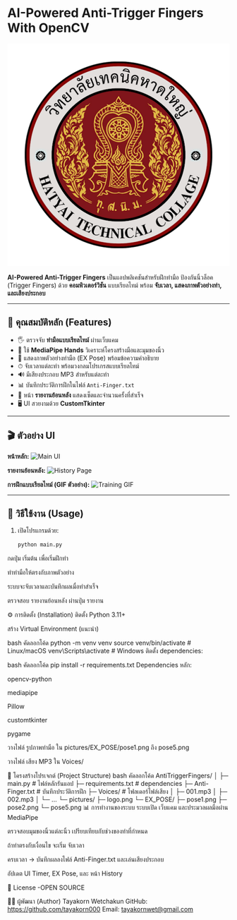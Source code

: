 # AI-Powered Anti-Trigger Fingers With OpenCV

![Logo](pictures/logo.png)

**AI-Powered Anti-Trigger Fingers** เป็นแอปพลิเคชันสำหรับฝึกท่ามือ ป้องกันนิ้วล็อค (Trigger Fingers) ด้วย **คอมพิวเตอร์วิชัน** แบบเรียลไทม์ พร้อม **จับเวลา, แสดงภาพตัวอย่างท่า, และเสียงประกอบ**  

---

## 🌟 คุณสมบัติหลัก (Features)

- 🖐 ตรวจจับ **ท่ามือแบบเรียลไทม์** ผ่านเว็บแคม
- 🤖 ใช้ **MediaPipe Hands** วิเคราะห์โครงสร้างมือและมุมของนิ้ว
- 🎨 แสดงภาพตัวอย่างท่ามือ (EX Pose) พร้อมข้อความคำอธิบาย
- ⏱ จับเวลาแต่ละท่า พร้อมวงกลมโปรเกรสแบบเรียลไทม์
- 🔊 มีเสียงประกอบ MP3 สำหรับแต่ละท่า
- 📊 บันทึกประวัติการฝึกในไฟล์ `Anti-Finger.txt`
- 📄 หน้า **รายงานย้อนหลัง** แสดงเซ็ตและจำนวนครั้งที่สำเร็จ
- 🖥 UI สวยงามด้วย **CustomTkinter**

---

## 🎬 ตัวอย่าง UI

**หน้าหลัก:**
![Main UI](pictures/screenshot_main.png)

**รายงานย้อนหลัง:**
![History Page](pictures/screenshot_history.png)

**การฝึกแบบเรียลไทม์ (GIF ตัวอย่าง):**
![Training GIF](pictures/training_demo.gif)

---

## 🚀 วิธีใช้งาน (Usage)

1. เปิดโปรแกรมด้วย:
   ```bash
   python main.py
กดปุ่ม เริ่มต้น เพื่อเริ่มฝึกท่า

ทำท่ามือให้ตรงกับภาพตัวอย่าง

ระบบจะจับเวลาและบันทึกผลเมื่อทำสำเร็จ

ตรวจสอบ รายงานย้อนหลัง ผ่านปุ่ม รายงาน

⚙️ การติดตั้ง (Installation)
ติดตั้ง Python 3.11+

สร้าง Virtual Environment (แนะนำ)

bash
คัดลอกโค้ด
python -m venv venv
source venv/bin/activate   # Linux/macOS
venv\Scripts\activate      # Windows
ติดตั้ง dependencies:

bash
คัดลอกโค้ด
pip install -r requirements.txt
Dependencies หลัก:

opencv-python

mediapipe

Pillow

customtkinter

pygame

วางไฟล์ รูปภาพท่ามือ ใน pictures/EX_POSE/pose1.png ถึง pose5.png

วางไฟล์ เสียง MP3 ใน Voices/

📁 โครงสร้างโปรเจกต์ (Project Structure)
bash
คัดลอกโค้ด
AntiTriggerFingers/
│
├─ main.py                 # ไฟล์หลักรันแอป
├─ requirements.txt        # dependencies
├─ Anti-Finger.txt         # บันทึกประวัติการฝึก
├─ Voices/                 # โฟลเดอร์ไฟล์เสียง
│   ├─ 001.mp3
│   ├─ 002.mp3
│   └─ ...
└─ pictures/
    ├─ logo.png
    └─ EX_POSE/
        ├─ pose1.png
        ├─ pose2.png
        └─ pose5.png
📊 การทำงานของระบบ
ระบบเปิด เว็บแคม และประมวลผลมือผ่าน MediaPipe

ตรวจสอบมุมของนิ้วแต่ละนิ้ว เปรียบเทียบกับช่วงของท่าที่กำหนด

ถ้าท่าตรงกับเงื่อนไข จะเริ่ม จับเวลา

ครบเวลา → บันทึกผลลงไฟล์ Anti-Finger.txt และเล่นเสียงประกอบ

อัปเดต UI Timer, EX Pose, และ หน้า History

🔔 License
-OPEN SOURCE 

👨‍💻 ผู้พัฒนา (Author)
Tayakorn Wetchakun
GitHub: https://github.com/tayakorn000
Email: tayakornwet@gmail.com

